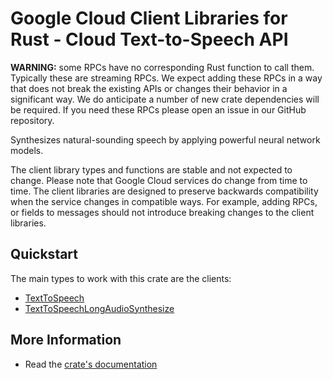 # Google Cloud Client Libraries for Rust - Cloud Text-to-Speech API

<!-- Code generated by sidekick. DO NOT EDIT. -->


**WARNING:** some RPCs have no corresponding Rust function to call them.
Typically these are streaming RPCs. We expect adding these RPCs in a
way that does not break the existing APIs or changes their behavior in a
significant way. We do anticipate a number of new crate dependencies
will be required. If you need these RPCs please open an issue in our
GitHub repository.

Synthesizes natural-sounding speech by applying powerful neural network
models.

The client library types and functions are stable and not expected to change.
Please note that Google Cloud services do change from time to time. The client
libraries are designed to preserve backwards compatibility when the service
changes in compatible ways. For example, adding RPCs, or fields to messages
should not introduce breaking changes to the client libraries.

## Quickstart

The main types to work with this crate are the clients:

- [TextToSpeech]
- [TextToSpeechLongAudioSynthesize]

## More Information

- Read the [crate's documentation](https://docs.rs/google-cloud-texttospeech-v1/latest/google-cloud-texttospeech-v1)

[TextToSpeech]: https://docs.rs/google-cloud-texttospeech-v1/latest/google_cloud_texttospeech_v1/client/struct.TextToSpeech.html
[TextToSpeechLongAudioSynthesize]: https://docs.rs/google-cloud-texttospeech-v1/latest/google_cloud_texttospeech_v1/client/struct.TextToSpeechLongAudioSynthesize.html
